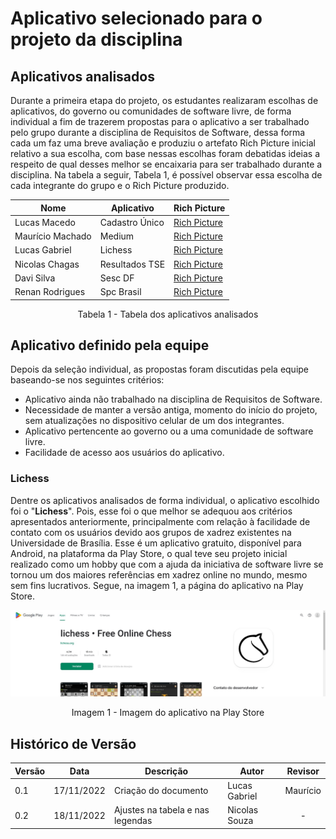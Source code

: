 # Aplicativo selecionado para o projeto da disciplina

## Aplicativos analisados

Durante a primeira etapa do projeto, os estudantes realizaram escolhas de aplicativos, do governo ou comunidades de software livre, de forma individual a fim de trazerem propostas para o aplicativo a ser trabalhado pelo grupo durante a disciplina de Requisitos de Software, dessa forma cada um faz uma breve avaliação e produziu o artefato Rich Picture inicial relativo a sua escolha, com base nessas escolhas foram debatidas ideias a respeito de qual desses melhor se encaixaria para ser trabalhado durante a disciplina. Na tabela a seguir, Tabela 1, é possível observar essa escolha de cada integrante do grupo e o Rich Picture produzido.

| Nome             | Aplicativo     | Rich Picture                                           |
| ---------------- | -------------- | ------------------------------------------------------ |
| Lucas Macedo     | Cadastro Único | [Rich Picture](images/rich-picture-lucas-macedo.jpeg)  |
| Maurício Machado | Medium         | [Rich Picture](images/rich-picture-mauricio.jpeg)      |
| Lucas Gabriel    | Lichess        | [Rich Picture](images/rich-picture-lucas-gabriel.jpeg) |
| Nicolas Chagas   | Resultados TSE | [Rich Picture](images/rich-picture-nicolas.png)        |
| Davi Silva       | Sesc DF        | [Rich Picture](images/rich-picture-davi.jpeg)          |
| Renan Rodrigues  | Spc Brasil     | [Rich Picture](images/rich-picture-renan.jpeg)         |

<div style="text-align: center">
<p>Tabela 1 - Tabela dos aplicativos analisados</p>
</div>

## Aplicativo definido pela equipe

Depois da seleção individual, as propostas foram discutidas pela equipe baseando-se nos seguintes critérios:

- Aplicativo ainda não trabalhado na disciplina de Requisitos de Software.
- Necessidade de manter a versão antiga, momento do início do projeto, sem atualizações no dispositivo celular de um dos integrantes.
- Aplicativo pertencente ao governo ou a uma comunidade de software livre.
- Facilidade de acesso aos usuários do aplicativo.

### Lichess

Dentre os aplicativos analisados de forma individual, o aplicativo escolhido foi o "__Lichess__". Pois, esse foi o que melhor se adequou aos critérios apresentados anteriormente, principalmente com relação à facilidade de contato com os usuários devido aos grupos de xadrez existentes na Universidade de Brasília. Esse é um aplicativo gratuito, disponível para Android, na plataforma da Play Store, o qual teve seu projeto inicial realizado como um hobby que com a ajuda da iniciativa de software livre se tornou um dos maiores referências em xadrez online no mundo, mesmo sem fins lucrativos. Segue, na imagem 1, a página do aplicativo na Play Store.

![image](images/img-lichess.jpg)

<div style="text-align: center">
<p>Imagem 1 - Imagem do aplicativo na Play Store</p>
</div>

## Histórico de Versão

| Versão | Data       | Descrição            | Autor         | Revisor  |
| ------ | ---------- | -------------------- | ------------- | :--------: |
| 0.1    | 17/11/2022 | Criação do documento | Lucas Gabriel | Maurício |
| 0.2    | 18/11/2022 | Ajustes na tabela e nas legendas | Nicolas Souza | - |
